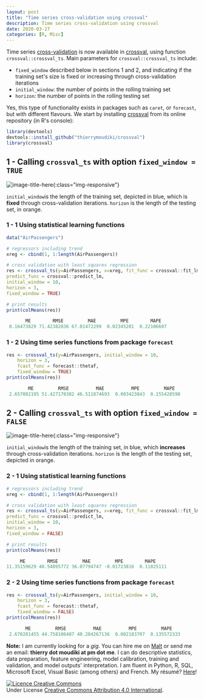 ```yaml
---
layout: post
title: "Time series cross-validation using crossval"
description: Time series cross-validation using crossval
date: 2020-03-27
categories: [R, Misc]
---
```


Time series [cross-validation](https://en.wikipedia.org/wiki/Cross-validation_(statistics)) is now available in [crossval](https://github.com/thierrymoudiki/crossval), using function `crossval::crossval_ts`. Main parameters for `crossval::crossval_ts` include:

- `fixed_window` described below in sections 1 and 2, and indicating if the training set's size is fixed or increasing through cross-validation iterations
- `initial_window`: the number of points in the rolling training set
- `horizon`: the number of points in the rolling testing set

Yes, this type of functionality exists in packages such as `caret`, or `forecast`, but with different flavours. We start by installing [crossval](https://github.com/thierrymoudiki/crossval) from its online repository (in R's console): 

```r
library(devtools)
devtools::install_github("thierrymoudiki/crossval")
library(crossval)
```

## 1 - Calling `crossval_ts` with option `fixed_window = TRUE`

![image-title-here]({{base}}/images/2020-03-27/2020-03-27-image1.png){:class="img-responsive"}

`initial_window`is the length of the training set, depicted in blue, which is __fixed__ through cross-validation iterations. `horizon` is the length of the testing set, in orange. 


### 1 - 1 Using statistical learning functions

```r
data("AirPassengers")

# regressors including trend 
xreg <- cbind(1, 1:length(AirPassengers))

# cross validation with least squares regression
res <- crossval_ts(y=AirPassengers, x=xreg, fit_func = crossval::fit_lm,
predict_func = crossval::predict_lm,
initial_window = 10,
horizon = 3,
fixed_window = TRUE)

# print results
print(colMeans(res))
```
```r
       ME        RMSE         MAE         MPE        MAPE 
 0.16473829 71.42382836 67.01472299  0.02345201  0.22106607 
```

### 1 - 2 Using time series functions from  package `forecast` 

```r
res <- crossval_ts(y=AirPassengers, initial_window = 10, 
	horizon = 3,
	fcast_func = forecast::thetaf, 
	fixed_window = TRUE)
print(colMeans(res))
```
```r
        ME         RMSE          MAE          MPE         MAPE 
 2.657082195 51.427170382 46.511874693  0.003423843  0.155428590 
```

## 2 - Calling `crossval_ts` with option `fixed_window = FALSE`

![image-title-here]({{base}}/images/2020-03-27/2020-03-27-image2.png){:class="img-responsive"}

`initial_window`is the length of the training set, in blue, which __increases__ through cross-validation iterations. `horizon` is the length of the testing set, depicted in orange. 

### 2 - 1 Using statistical learning functions 

```r
# regressors including trend 
xreg <- cbind(1, 1:length(AirPassengers))

# cross validation with least squares regression 
res <- crossval_ts(y=AirPassengers, x=xreg, fit_func = crossval::fit_lm,
predict_func = crossval::predict_lm,
initial_window = 10,
horizon = 3,
fixed_window = FALSE)

# print results
print(colMeans(res))
```
```r
     ME        RMSE         MAE         MPE        MAPE 
11.35159629 40.54895772 36.07794747 -0.01723816  0.11825111 
```

### 2 - 2 Using time series functions from package `forecast` 

```r
res <- crossval_ts(y=AirPassengers, initial_window = 10, 
	horizon = 3,
	fcast_func = forecast::thetaf, 
	fixed_window = FALSE)
print(colMeans(res))
```
```r
       ME         RMSE          MAE          MPE         MAPE 
 2.670281455 44.758106487 40.284267136  0.002183707  0.135572333 
```

__Note:__ I am currently looking for a _gig_. You can hire me on [Malt](https://www.malt.fr/profile/thierrymoudiki) or send me an email: __thierry dot moudiki at pm dot me__. I can do descriptive statistics, data preparation, feature engineering, model calibration, training and validation, and model outputs' interpretation. I am fluent in Python, R, SQL, Microsoft Excel, Visual Basic (among others) and French. My résumé? [Here]({{base}}/cv/thierry-moudiki.pdf)!

<a rel="license" href="http://creativecommons.org/licenses/by/4.0/"><img alt="Licence Creative Commons" style="border-width:0" src="https://i.creativecommons.org/l/by/4.0/88x31.png" /></a><br />Under License <a rel="license" href="http://creativecommons.org/licenses/by/4.0/">Creative Commons Attribution 4.0 International</a>.



